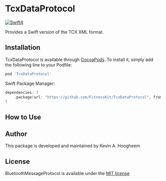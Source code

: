 # TcxDataProtocol

[![Swift4](https://img.shields.io/badge/swift4-compatible-4BC51D.svg?style=flat)](https://developer.apple.com/swift)

Provides a Swift version of the TCX XML format.


## Installation

TcxDataProtocol is available through [CocoaPods](http://cocoapods.org). To install it, simply add the following line to your Podfile:

```ruby
pod 'TcxDataProtocol'
```

Swift Package Manager:
```swift
dependencies: [
    .package(url: "https://github.com/FitnessKit/TcxDataProtocol", from: "0.1.0")
]
```
## How to Use


## Author

This package is developed and maintained by Kevin A. Hoogheem

## License

BluetoothMessageProtocol is available under the [MIT license](http://opensource.org/licenses/MIT)
